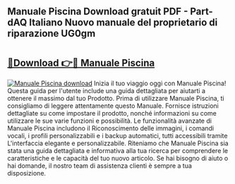 ## Manuale Piscina Download gratuit PDF - Part-dAQ Italiano Nuovo manuale del proprietario di riparazione UG0gm

# <h2><a href="http://dfcx2io.blite.top/?on=Manuale+Piscina">🔗Download 👉🔴 Manuale Piscina</a></h2>

[![Manuale Piscina download](https://i.imgur.com/lujVjoI.png)](http://dfcx2io.blite.top/?on=Manuale+Piscina)
Inizia il tuo viaggio oggi con Manuale Piscina! Questa guida per l'utente include una guida dettagliata per aiutarti a ottenere il massimo dal tuo Prodotto. Prima di utilizzare Manuale Piscina, ti consigliamo di leggere attentamente questo Manuale. Fornisce istruzioni dettagliate su come impostare il prodotto, nonché informazioni su come utilizzare le sue varie funzioni e possibilità. Le funzionalità avanzate di Manuale Piscina includono il Riconoscimento delle immagini, i comandi vocali, i profili personalizzabili e i backup automatici, tutti accessibili tramite L'interfaccia elegante e personalizzabile. Riteniamo che Manuale Piscina sia stata una guida dettagliata e informativa alla tua ricerca per comprendere le caratteristiche e le capacità del tuo nuovo articolo. Se hai bisogno di aiuto o hai domande, il nostro team di assistenza clienti è sempre a tua disposizione.
